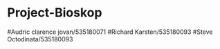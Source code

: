 # Project-Bioskop
 
#Audric clarence jovan/535180071
#Richard Karsten/535180093
#Steve Octodinata/535180093
